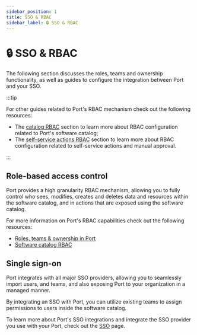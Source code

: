 ```yaml
---
sidebar_position: 1
title: SSO & RBAC
sidebar_label: 🔒 SSO & RBAC
---
```


# 🔒 SSO & RBAC

The following section discusses the roles, teams and ownership functionality, as well as guides to configure the integration between Port and your SSO.

:::tip

For other guides related to Port's RBAC mechanism check out the following resources:

- The [catalog RBAC](../build-your-software-catalog/set-catalog-rbac/set-catalog-rbac.md) section to learn more about RBAC configuration related to Port's software catalog;
- The [self-service actions RBAC](../create-self-service-experiences/set-self-service-actions-rbac/set-self-service-actions-rbac.md) section to learn more about RBAC configuration related to self-service actions and manual approval.

:::

## Role-based access control

Port provides a high granularity RBAC mechanism, allowing you to fully control who sees, modifies, creates and deletes data and resources within the software catalog, and in actions that are exposed using the software catalog.

For more information on Port's RBAC capabilities check out the following resources:

- [Roles, teams & ownership in Port](rbac/rbac.md)
- [Software catalog RBAC](../build-your-software-catalog/set-catalog-rbac/set-catalog-rbac.md)

## Single sign-on

Port integrates with all major SSO providers, allowing you to seamlessly import users, and teams, and also exposing Port to your organization in a managed manner.

By integrating an SSO with Port, you can utilize existing teams to assign permissions to users inside the software catalog.

To learn more about Port's SSO integrations and integrate the SSO provider you use with your Port, check out the [SSO](./sso-providers/sso-providers.md) page.
